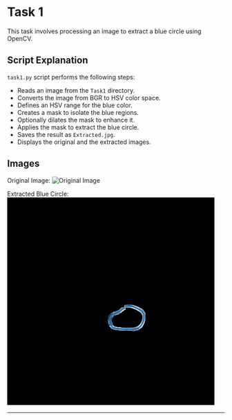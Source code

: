 
# Task 1

This task involves processing an image to extract a blue circle using OpenCV.

## Script Explanation

`task1.py` script performs the following steps:
- Reads an image from the `Task1` directory.
- Converts the image from BGR to HSV color space.
- Defines an HSV range for the blue color.
- Creates a mask to isolate the blue regions.
- Optionally dilates the mask to enhance it.
- Applies the mask to extract the blue circle.
- Saves the result as `Extracted.jpg`.
- Displays the original and the extracted images.

## Images

Original Image:
![Original Image]("Task%201/IMG-0044-00001.jpg")

Extracted Blue Circle:
![Extracted Blue Circle](Extracted.jpg)

---
